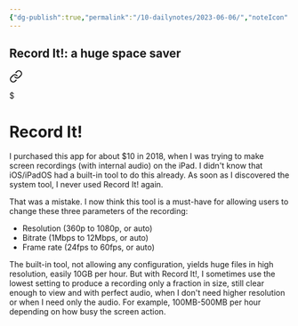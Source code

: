 ```yaml
---
{"dg-publish":true,"permalink":"/10-dailynotes/2023-06-06/","noteIcon":"2","created":"","updated":""}
---
```


## Record It!: a huge space saver


<div class="transclusion internal-embed is-loaded"><a class="markdown-embed-link" href="/record-it/" aria-label="Open link"><svg xmlns="http://www.w3.org/2000/svg" width="24" height="24" viewBox="0 0 24 24" fill="none" stroke="currentColor" stroke-width="2" stroke-linecap="round" stroke-linejoin="round" class="svg-icon lucide-link"><path d="M10 13a5 5 0 0 0 7.54.54l3-3a5 5 0 0 0-7.07-7.07l-1.72 1.71"></path><path d="M14 11a5 5 0 0 0-7.54-.54l-3 3a5 5 0 0 0 7.07 7.07l1.71-1.71"></path></svg></a><div class="markdown-embed">

$<div class="markdown-embed-title">

# Record It!

</div>



I purchased this app for about $10 in 2018, when I was trying to make screen recordings (with internal audio) on the iPad. I didn't know that iOS/iPadOS had a built-in tool to do this already. As soon as I discovered the system tool, I never used Record It! again.

That was a mistake. I now think this tool is a must-have for allowing users to change these three parameters of the recording:
- Resolution (360p to 1080p, or auto)
- Bitrate (1Mbps to 12Mbps, or auto)
- Frame rate (24fps to 60fps, or auto)

The built-in tool, not allowing any configuration, yields huge files in high resolution, easily 10GB per hour. But with Record It!, I sometimes use the lowest setting to produce a recording only a fraction in size, still clear enough to view and with perfect audio, when I don't need higher resolution or when I need only the audio. For example, 100MB-500MB per hour depending on how busy the screen action.

</div></div>
